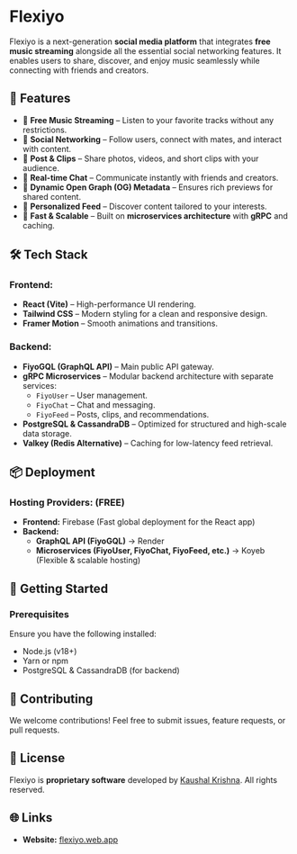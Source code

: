 # Flexiyo

Flexiyo is a next-generation **social media platform** that integrates **free music streaming** alongside all the essential social networking features. It enables users to share, discover, and enjoy music seamlessly while connecting with friends and creators.

## 🚀 Features

- 🎵 **Free Music Streaming** – Listen to your favorite tracks without any restrictions.
- 👥 **Social Networking** – Follow users, connect with mates, and interact with content.
- 📝 **Post & Clips** – Share photos, videos, and short clips with your audience.
- 💬 **Real-time Chat** – Communicate instantly with friends and creators.
- 🔄 **Dynamic Open Graph (OG) Metadata** – Ensures rich previews for shared content.
- 📌 **Personalized Feed** – Discover content tailored to your interests.
- 🚀 **Fast & Scalable** – Built on **microservices architecture** with **gRPC** and caching.

## 🛠️ Tech Stack

### **Frontend:**
- **React (Vite)** – High-performance UI rendering.
- **Tailwind CSS** – Modern styling for a clean and responsive design.
- **Framer Motion** – Smooth animations and transitions.

### **Backend:**
- **FiyoGQL (GraphQL API)** – Main public API gateway.
- **gRPC Microservices** – Modular backend architecture with separate services:
  - `FiyoUser` – User management.
  - `FiyoChat` – Chat and messaging.
  - `FiyoFeed` – Posts, clips, and recommendations.
- **PostgreSQL & CassandraDB** – Optimized for structured and high-scale data storage.
- **Valkey (Redis Alternative)** – Caching for low-latency feed retrieval.

## 📦 Deployment

### **Hosting Providers:** (FREE)
- **Frontend:** Firebase (Fast global deployment for the React app)
- **Backend:**
  - **GraphQL API (FiyoGQL)** → Render
  - **Microservices (FiyoUser, FiyoChat, FiyoFeed, etc.)** → Koyeb (Flexible & scalable hosting)

## 📌 Getting Started

### **Prerequisites**
Ensure you have the following installed:
- Node.js (v18+)
- Yarn or npm
- PostgreSQL & CassandraDB (for backend)

## 🤝 Contributing
We welcome contributions! Feel free to submit issues, feature requests, or pull requests.

## 📜 License
Flexiyo is **proprietary software** developed by [Kaushal Krishna](https://github.com/kaushalkrishnax). All rights reserved.

## 🌐 Links
- **Website:** [flexiyo.web.app](https://flexiyo.web.app)

